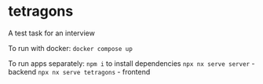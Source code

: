 # tetragons
A test task for an interview

To run with docker:
`docker compose up`

To run apps separately:
`npm i` to install dependencies
`npx nx serve server` - backend
`npx nx serve tetragons` - frontend